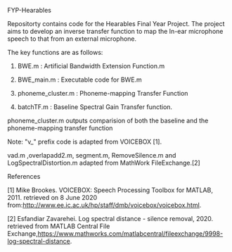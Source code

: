 FYP-Hearables

Repositorty contains code for the Hearables Final Year Project. 
The project aims to develop an inverse transfer function to map the In-ear microphone speech to that from an external microphone. 


The key functions are as follows:
1)  BWE.m : Artificial Bandwidth Extension Function.m
2)  BWE_main.m : Executable code for BWE.m

3)  phoneme_cluster.m : Phoneme-mapping Transfer Function
4)  batchTF.m : Baseline Spectral Gain Transfer function. 

phoneme_cluster.m outputs comparision of both the baseline and the phoneme-mapping transfer function


Note: "v_" prefix code is adapted from VOICEBOX [1].

vad.m ,overlapadd2.m, segment.m, RemoveSilence.m and LogSpectralDistortion.m adapted from MathWork FileExchange.[2]

References

[1] Mike Brookes.  VOICEBOX: Speech Processing Toolbox for MATLAB, 2011.  retrieved on 8 June 2020 from:http://www.ee.ic.ac.uk/hp/staff/dmb/voicebox/voicebox.html.

[2] Esfandiar Zavarehei. Log spectral distance - silence removal, 2020. retrieved from MATLAB Central File  Exchange,https://www.mathworks.com/matlabcentral/fileexchange/9998-log-spectral-distance.
